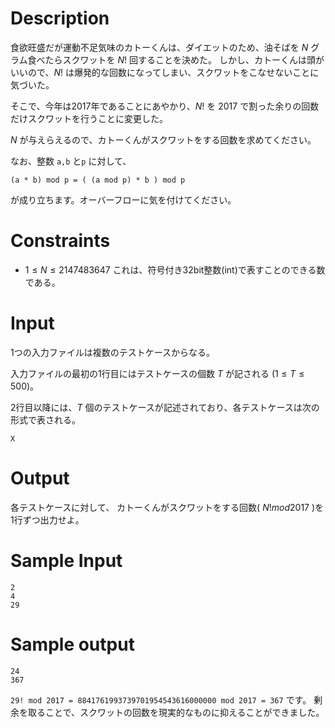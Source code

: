 # Description
食欲旺盛だが運動不足気味のカトーくんは、ダイエットのため、油そばを $N$ グラム食べたらスクワットを $N!$ 回することを決めた。
しかし、カトーくんは頭がいいので、$N!$ は爆発的な回数になってしまい、スクワットをこなせないことに気づいた。

そこで、今年は2017年であることにあやかり、$N!$ を $2017$ で割った余りの回数だけスクワットを行うことに変更した。

$N$ が与えらえるので、カトーくんがスクワットをする回数を求めてください。

なお、整数 ``a,b`` と``p`` に対して、
```
(a * b) mod p = ( (a mod p) * b ) mod p
```
が成り立ちます。オーバーフローに気を付けてください。

# Constraints
* $1 \leq N \leq 2147483647$
これは、符号付き32bit整数(int)で表すことのできる数である。

# Input
1つの入力ファイルは複数のテストケースからなる。

入力ファイルの最初の1行目にはテストケースの個数 $T$ が記される $(1 \leq T \leq 500)$。

2行目以降には、$T$ 個のテストケースが記述されており、各テストケースは次の形式で表される。

```
X
```

# Output
各テストケースに対して、 カトーくんがスクワットをする回数( $N! mod 2017$ )を1行ずつ出力せよ。

# Sample Input
```
2
4
29
```

# Sample output
```
24
367
```

``29! mod 2017 = 8841761993739701954543616000000 mod 2017 = 367`` です。
剰余を取ることで、スクワットの回数を現実的なものに抑えることができました。
